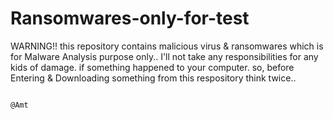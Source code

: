 # Ransomwares-only-for-test
WARNING!! this repository contains malicious virus &amp; ransomwares which is for Malware Analysis purpose only.. I'll not take any responsibilities for any kids of damage. if something happened to your computer. so, before Entering &amp; Downloading something from this respository think twice..      

                                                                                                                            @Amt
